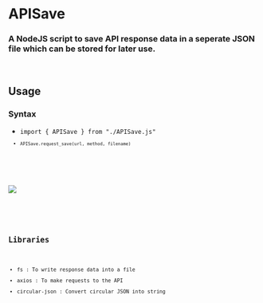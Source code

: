 # APISave

### A NodeJS script to save API response data in a seperate JSON file which can be stored for later use.

<br />

## Usage

### Syntax

- <code>import { APISave } from "./APISave.js"<code />
- <code>APISave.request_save(url, method, filename)</code>
<br />
<img src="https://i.ibb.co/Pg17z7Z/code.png" style="margin: 20px 0" onclick="this.src"/>

<br />

## Libraries

- fs : To write response data into a file
- axios : To make requests to the API
- circular-json : Convert circular JSON into string
